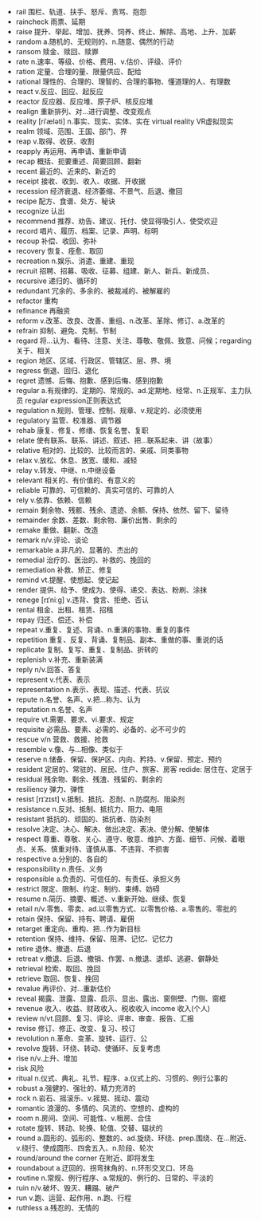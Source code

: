 - rail 围栏、轨道、扶手、怒斥、责骂、抱怨
- raincheck 雨票、延期
- raise 提升、举起、增加、抚养、饲养、终止、解除、高地、上升、加薪
- random a.随机的、无规则的、n.随意、偶然的行动
- ransom 赎金、赎回、赎罪
- rate n.速率、等级、价格、费用、v.估价、评级、评价
- ration 定量、合理的量、限量供应、配给 
- rational 理性的、合理的、理智的、合理的事物、懂道理的人、有理数
- react v.反应、回应、起反应
- reactor 反应器、反应堆、原子炉、核反应堆
- realign 重新排列、对...进行调整、改变观点
- reality [riˈæləti] n.事实、现实、实体、实在  virtual reality VR虚拟现实
- realm 领域、范围、王国、部门、界
- reap v.取得、收获、收割
- reapply 再运用、再申请、重新申请
- recap 概括、扼要重述、简要回顾、翻新
- recent 最近的、近来的、新近的
- receipt 接收、收到、收入、收据、开收据
- recession 经济衰退、经济萎缩、不景气、后退、撤回
- recipe 配方、食谱、处方、秘诀
- recognize 认出
- recommend 推荐、劝告、建议、托付、使显得吸引人、使受欢迎
- record 唱片、履历、档案、记录、声明、标明
- recoup 补偿、收回、弥补
- recovery 恢复、痊愈、取回
- recreation n.娱乐、消遣、重建、重现
- recruit 招聘、招募、吸收、征募、组建、新人、新兵、新成员、
- recursive 递归的、循环的
- redundant 冗余的、多余的、被裁减的、被解雇的
- refactor 重构
- refinance 再融资
- reform v.改革、改良、改善、重组、n.改革、革除、修订、a.改革的
- refrain 抑制、避免、克制、节制
- regard 将...认为、看待、注意、关注、尊敬、敬佩、致意、问候；regarding 关于、相关
- region 地区、区域、行政区、管辖区、层、界、境
- regress 倒退、回归、退化
- regret 遗憾、后悔、抱歉、感到后悔、感到抱歉
- regular a.有规律的、定期的、常规的、ad.定期地、经常、n.正规军、主力队员  regular expression正则表达式
- regulation n.规则、管理、控制、规章、v.规定的、必须使用
- regulatory 监管、校准器、调节器
- rehab 康复、修复、修缮、恢复名誉、复职
- relate 使有联系、联系、讲述、叙述、把...联系起来、讲（故事）
- relative 相对的、比较的、比较而言的、亲戚、同类事物
- relax v.放松、休息、放宽、缓和、减轻
- relay v.转发、中继、n.中继设备
- relevant 相关的、有价值的、有意义的
- reliable 可靠的、可信赖的、真实可信的、可靠的人
- rely v.依靠、依赖、信赖
- remain 剩余物、残骸、残余、遗迹、余额、保持、依然、留下、留待
- remainder 余数、差数、剩余物、廉价出售、剩余的
- remake 重做、翻新、改造
- remark n/v.评论、谈论
- remarkable a.非凡的、显著的、杰出的
- remedial 治疗的、医治的、补救的、挽回的
- remediation 补救、矫正、修复
- remind vt.提醒、使想起、使记起
- render 提供、给予、使成为、使得、递交、表达、粉刷、涂抹
- renege [rɪˈniːɡ] v.违背、食言、拒绝、否认
- rental 租金、出租、租赁、招租
- repay 归还、偿还、补偿
- repeat v.重复、复述、背诵、n.重演的事物、重复的事件
- repetition 重复、反复、背诵、复制品、副本、重做的事、重说的话
- replicate 复制、复写、重复、复制品、折转的
- replenish v.补充、重新装满
- reply n/v.回答、答复
- represent v.代表、表示
- representation n.表示、表现、描述、代表、抗议
- repute n.名誉、名声、v.把...称为、认为
- reputation n.名誉、名声
- require vt.需要、要求、vi.要求、规定
- requisite 必需品、要素、必需的、必备的、必不可少的
- rescue v/n 营救、救援、抢救
- resemble v.像、与...相像、类似于
- reserve n.储备、保留、保护区、内向、矜持、v.保留、预定、预约
- resident 定居的、常驻的、居民、住户、旅客、房客  redide: 居住在、定居于
- residual 残余物、剩余、残渣、残留的、剩余的
- resiliency 弹力、弹性
- resist [rɪˈzɪst] v.抵制、抵抗、忍耐、n.防腐剂、阻染剂
- resistance n.反对、抵制、抵抗力、阻力、电阻
- resistant 抵抗的、顽固的、抵抗者、防染剂
- resolve 决定、决心、解决、做出决定、表决、使分解、使解体
- respect 尊重、尊敬、关心、遵守、敬意、维护、方面、细节、问候、着眼点、关系、慎重对待、谨慎从事、不违背、不损害
- respective a.分别的、各自的
- responsibility n.责任、义务
- responsible a.负责的、可信任的、有责任、承担义务
- restrict 限定、限制、约定、制约、束缚、妨碍
- resume n.简历、摘要、概述、v.重新开始、继续、恢复
- retail n/v.零售、零卖、ad.以零售方式、以零售价格、a.零售的、零批的
- retain 保持、保留、持有、聘请、雇佣
- retarget 重定向、重构、把...作为新目标
- retention 保持、维持、保留、阻滞、记忆、记忆力
- retire 退休、撤退、后退
- retreat v.撤退、后退、撤销、作罢、n.撤退、退却、逃避、僻静处
- retrieval 检索、取回、挽回
- retrieve 取回、恢复、挽回
- revalue 再评价、对...重新估价
- reveal 揭露、泄露、显露、启示、显出、露出、窗侧壁、门侧、窗框
- revenue 收入、收益、财政收入、税收收入  income 收入(个人)
- review n/vt.回顾、复习、评论、评审、审查、报告、汇报
- revise 修订、修正、改变、复习、校订
- revolution n.革命、变革、旋转、运行、公
- revolve 旋转、环绕、转动、使循环、反复考虑
- rise n/v.上升、增加
- risk  风险
- ritual n.仪式、典礼、礼节、程序、a.仪式上的、习惯的、例行公事的
- robust a.强健的、强壮的、精力充沛的
- rock n.岩石、摇滚乐、v.摇晃、摇动、震动
- romantic 浪漫的、多情的、风流的、空想的、虚构的
- room n.房间、空间、可能性、v.租房、合住
- rotate 旋转、转动、轮换、轮值、交替、辐状的
- round a.圆形的、弧形的、整数的、ad.旋绕、环绕、prep.围绕、在...附近、v.绕行、使成圆形、四舍五入、n.阶段、轮次   
- round/around the corner 在附近、即将发生
- roundabout a.迂回的、拐弯抹角的、n.环形交叉口、环岛
- routine n.常规、例行程序、a.常规的、例行的、日常的、平淡的
- ruin n/v.破坏、毁灭、糟蹋、破产
- run v.跑、运营、起作用、n.跑、行程
- ruthless a.残忍的、无情的
